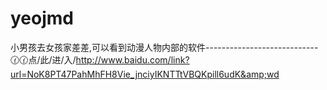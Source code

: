 # yeojmd
小男孩去女孩家差差,可以看到动漫人物内部的软件----------------------------🕜🕜点/此/进/入/http://www.baidu.com/link?url=NoK8PT47PahMhFH8Vie_jnciyIKNTTtVBQKpill6udK&amp;wd
